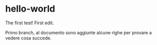 # hello-world
The first test!
First edit.

Primo branch, al documento sono aggiunte
alcune righe
per provare
a vedere cosa succede.
